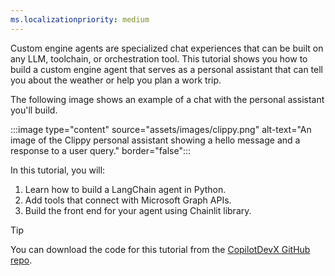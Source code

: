 ```yaml
---
ms.localizationpriority: medium
---
```


<!-- markdownlint-disable MD041 -->

Custom engine agents are specialized chat experiences that can be built on any LLM, toolchain, or orchestration tool. This tutorial shows you how to build a custom engine agent that serves as a personal assistant that can tell you about the weather or help you plan a work trip. 

The following image shows an example of a chat with the personal assistant you'll build.

:::image type="content" source="assets/images/clippy.png" alt-text="An image of the Clippy personal assistant showing a hello message and a response to a user query." border="false":::

In this tutorial, you will:

1. Learn how to build a LangChain agent in Python.
2. Add tools that connect with Microsoft Graph APIs.
3. Build the front end for your agent using Chainlit library.

> [!TIP]
> You can download the code for this tutorial from the [CopilotDevX GitHub repo](https://github.com/OfficeDev/CopilotDevX).
